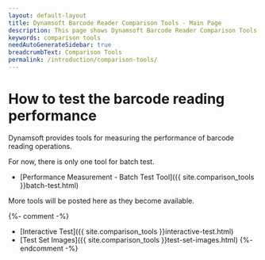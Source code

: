 ```yaml
---
layout: default-layout
title: Dynamsoft Barcode Reader Comparison Tools - Main Page
description: This page shows Dynamsoft Barcode Reader Comparison Tools.
keywords: comparison tools
needAutoGenerateSidebar: true
breadcrumbText: Comparison Tools
permalink: /introduction/comparison-tools/
---
```


# How to test the barcode reading performance

Dynamsoft provides tools for measuring the performance of barcode reading operations.

For now, there is only one tool for batch test.

- [Performance Measurement - Batch Test Tool]({{ site.comparison_tools }}batch-test.html)

More tools will be posted here as they become available.

{%- comment -%}
- [Interactive Test]({{ site.comparison_tools }}interactive-test.html)
- [Test Set Images]({{ site.comparison_tools }}test-set-images.html)
{%- endcomment -%}
